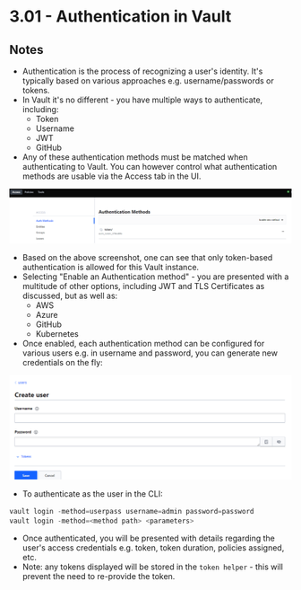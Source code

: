 # 3.01 - Authentication in Vault

## Notes

- Authentication is the process of recognizing a user's identity. It's typically based on various approaches e.g. username/passwords or tokens.
- In Vault it's no different - you have multiple ways to authenticate, including:
  - Token
  - Username
  - JWT
  - GitHub
- Any of these authentication methods must be matched when authenticating to Vault. You can however control what authentication methods are usable via the Access tab in the UI.

![Untitled](./img/authentication-methods.png)

- Based on the above screenshot, one can see that only token-based authentication is allowed for this Vault instance.
- Selecting "Enable an Authentication method" - you are presented with a multitude of other options, including JWT and TLS Certificates as discussed, but as well as:
  - AWS
  - Azure
  - GitHub
  - Kubernetes
- Once enabled, each authentication method can be configured for various users e.g. in username and password, you can generate new credentials on the fly:

![Untitled](./img/new-user-creation.png)

- To authenticate as the user in the CLI:

```powershell
vault login -method=userpass username=admin password=password
vault login -method=<method path> <parameters>
```

- Once authenticated, you will be presented with details regarding the user's access credentials e.g. token, token duration, policies assigned, etc.
- Note: any tokens displayed will be stored in the `token helper` - this will prevent the need to re-provide the token.
